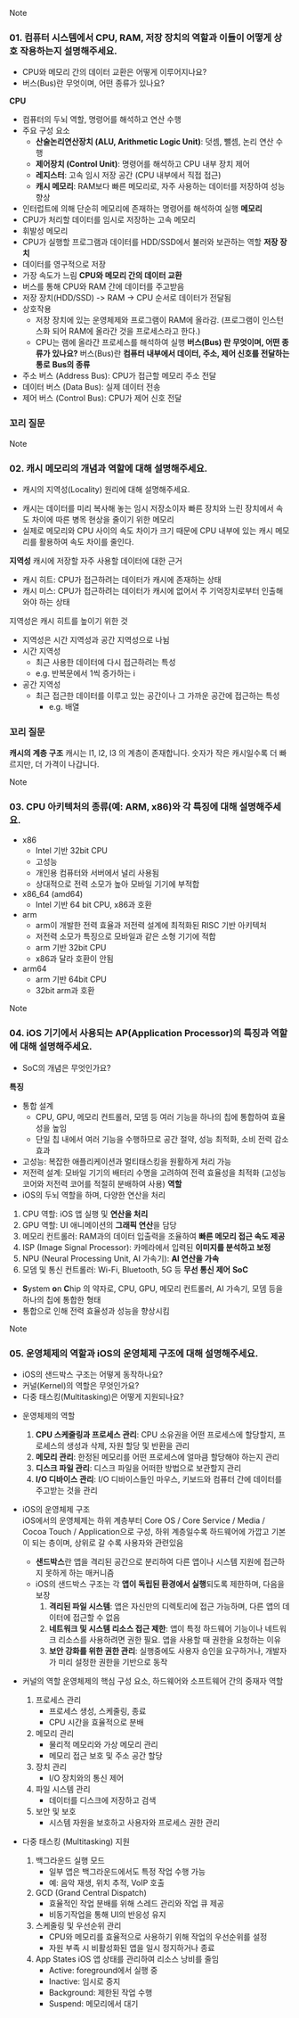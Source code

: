 > [!NOTE]
> 
> ### 01. **컴퓨터 시스템에서 CPU, RAM, 저장 장치의 역할과 이들이 어떻게 상호 작용하는지 설명해주세요.**
> - CPU와 메모리 간의 데이터 교환은 어떻게 이루어지나요?
> - 버스(Bus)란 무엇이며, 어떤 종류가 있나요?

**CPU**
- 컴퓨터의 두뇌 역할, 명령어를 해석하고 연산 수행
- 주요 구성 요소
    - **산술논리연산장치 (ALU, Arithmetic Logic Unit)**: 덧셈, 뺄셈, 논리 연산 수행
    - **제어장치 (Control Unit)**: 명령어를 해석하고 CPU 내부 장치 제어
    - **레지스터**: 고속 임시 저장 공간 (CPU 내부에서 직접 접근)
    - **캐시 메모리**: RAM보다 빠른 메모리로, 자주 사용하는 데이터를 저장하여 성능 향상
- 인터럽트에 의해 단순히 메모리에 존재하는 명령어를 해석하여 실행
**메모리**
- CPU가 처리할 데이터를 임시로 저장하는 고속 메모리
- 휘발성 메모리
- CPU가 실행할 프로그램과 데이터를 HDD/SSD에서 불러와 보관하는 역할
**저장 장치**
- 데이터를 영구적으로 저장
- 가장 속도가 느림
**CPU와 메모리 간의 데이터 교환**
- 버스를 통해 CPU와 RAM 간에 데이터를 주고받음
- 저장 장치(HDD/SSD) -> RAM -> CPU 순서로 데이터가 전달됨
- 상호작용
    - 저장 장치에 있는 운영체제와 프로그램이 RAM에 올라감. (프로그램이 인스턴스화 되어 RAM에 올라간 것을 프로세스라고 한다.)
    - CPU는 램에 올라간 프로세스를 해석하여 실행
**버스(Bus) 란 무엇이며, 어떤 종류가 있나요?**
버스(Bus)란 **컴퓨터 내부에서 데이터, 주소, 제어 신호를 전달하는 통로**
**Bus의 종류**
- 주소 버스 (Address Bus): CPU가 접근할 메모리 주소 전달
- 데이터 버스 (Data Bus): 실제 데이터 전송
- 제어 버스 (Control Bus): CPU가 제어 신호 전달
### 꼬리 질문

> [!NOTE]
> 
> ### 02. **캐시 메모리의 개념과 역할에 대해 설명해주세요.**
> - 캐시의 지역성(Locality) 원리에 대해 설명해주세요.

- 캐시는 데이터를 미리 복사해 놓는 임시 저장소이자 빠른 장치와 느린 장치에서 속도 차이에 따른 병목 현상을 줄이기 위한 메모리
- 실제로 메모리와 CPU 사이의 속도 차이가 크기 때문에 CPU 내부에 있는 캐시 메모리를 활용하여 속도 차이를 줄인다.

**지역성**
캐시에 저장할 자주 사용할 데이터에 대한 근거
- 캐시 히트: CPU가 접근하려는 데이터가 캐시에 존재하는 상태
- 캐시 미스: CPU가 접근하려는 데이터가 캐시에 없어서 주 기억장치로부터 인출해와야 하는 상태

지역성은 캐시 히트를 높이기 위한 것
- 지역성은 시간 지역성과 공간 지역성으로 나뉨
- 시간 지역성
	- 최근 사용한 데이터에 다시 접근하려는 특성
	- e.g. 반복문에서 1씩 증가하는 i
- 공간 지역성
	- 최근 접근한 데이터를 이루고 있는 공간이나 그 가까운 공간에 접근하는 특성
		- e.g. 배열
### 꼬리 질문
**캐시의 계층 구조**
캐시는 l1, l2, l3 의 계층이 존재합니다.
숫자가 작은 캐시일수록 더 빠르지만, 더 가격이 나갑니다.

> [!NOTE]
> 
> ### 03. **CPU 아키텍처의 종류(예: ARM, x86)와 각 특징에 대해 설명해주세요.**

- x86
	- Intel 기반 32bit CPU
	- 고성능
	- 개인용 컴퓨터와 서버에서 널리 사용됨
	- 상대적으로 전력 소모가 높아 모바일 기기에 부적합
- x86_64 (amd64)
	- Intel 기반 64 bit CPU, x86과 호환
- arm
    - arm이 개발한 전력 효율과 저전력 설계에 최적화된 RISC 기반 아키텍처
	- 저전력 소모가 특징으로 모바일과 같은 소형 기기에 적합
	- arm 기반 32bit CPU
	- x86과 달라 호환이 안됨
- arm64
	- arm 기반 64bit CPU
	- 32bit arm과 호환

> [!NOTE]
> 
> ### 04. **iOS 기기에서 사용되는 AP(Application Processor)의 특징과 역할에 대해 설명해주세요.**
> - SoC의 개념은 무엇인가요?  

**특징**
- 통합 설계
	- CPU, GPU, 메모리 컨트롤러, 모뎀 등 여러 기능을 하나의 칩에 통합하여 효율성을 높임
	- 단일 칩 내에서 여러 기능을 수행하므로 공간 절약, 성능 최적화, 소비 전력 감소 효과
- 고성능: 복잡한 애플리케이션과 멀티태스킹을 원활하게 처리 가능
- 저전력 설계: 모바일 기기의 배터리 수명을 고려하여 전력 효율성을 최적화 (고성능 코어와 저전력 코어를 적절히 분배하여 사용)
**역할**
- iOS의 두뇌 역할을 하며, 다양한 연산을 처리
1. CPU 역할: iOS 앱 실행 및 **연산을 처리**
2. GPU 역할: UI 애니메이션의 **그래픽 연산**을 담당
3. 메모리 컨트롤러: RAM과의 데이터 입출력을 조율하여 **빠른 메모리 접근 속도 제공**
4. ISP (Image Signal Processor): 카메라에서 입력된 **이미지를 분석하고 보정**
5. NPU (Neural Processing Unit, AI 가속기): **AI 연산을 가속**
6. 모뎀 및 통신 컨트롤러: Wi-Fi, Bluetooth, 5G 등 **무선 통신 제어**
**SoC**
- **S**ystem **o**n **C**hip 의 약자로, CPU, GPU, 메모리 컨트롤러, AI 가속기, 모뎀 등을 하나의 칩에 통합한 형태
- 통합으로 인해 전력 효율성과 성능을 향상시킴

> [!NOTE]
> 
> ### 05. **운영체제의 역할과 iOS의 운영체제 구조에 대해 설명해주세요.**
> - iOS의 샌드박스 구조는 어떻게 동작하나요?
> - 커널(Kernel)의 역할은 무엇인가요?
> - 다중 태스킹(Multitasking)은 어떻게 지원되나요?

- 운영체제의 역할
    1. **CPU 스케줄링과 프로세스 관리**: CPU 소유권을 어떤 프로세스에 할당할지, 프로세스의 생성과 삭제, 자원 할당 및 반환을 관리
    2. **메모리 관리**: 한정된 메모리를 어떤 프로세스에 얼마큼 할당해야 하는지 관리
    3. **디스크 파일 관리**: 디스크 파일을 어떠한 방법으로 보관할지 관리
    4. **I/O 디바이스 관리**: I/O 디바이스들인 마우스, 키보드와 컴퓨터 간에 데이터를 주고받는 것을 관리

- iOS의 운영체제 구조    
    iOS에서의 운영체제는 하위 계층부터 Core OS / Core Service / Media / Cocoa Touch / Application으로 구성, 하위 계층일수록 하드웨어에 가깝고 기본이 되는 층이며, 상위로 갈 수록 사용자와 관련있음
    - **샌드박스**란 앱을 격리된 공간으로 분리하여 다른 앱이나 시스템 지원에 접근하지 못하게 하는 매커니즘
    - iOS의 샌드박스 구조는 각 **앱이 독립된 환경에서 실행**되도록 제한하며, 다음을 보장
        1. **격리된 파일 시스템**: 앱은 자신만의 디렉토리에 접근 가능하며, 다른 앱의 데이터에 접근할 수 없음
        2. **네트워크 및 시스템 리소스 접근 제한**: 앱이 특정 하드웨어 기능이나 네트워크 리소스를 사용하려면 권한 필요. 앱을 사용할 때 권한을 요청하는 이유
        3. **보안 강화를 위한 권한 관리**: 실행중에도 사용자 승인을 요구하거나, 개발자가 미리 설정한 권한을 기반으로 동작

- 커널의 역할
    운영체제의 핵심 구성 요소, 하드웨어와 소프트웨어 간의 중재자 역할    
    1. 프로세스 관리
        - 프로세스 생성, 스케줄링, 종료
        - CPU 시간을 효율적으로 분배
    2. 메모리 관리
        - 물리적 메모리와 가상 메모리 관리
        - 메모리 접근 보호 및 주소 공간 할당
    3. 장치 관리
        - I/O 장치와의 통신 제어
    4. 파일 시스템 관리
        - 데이터를 디스크에 저장하고 검색
    5. 보안 및 보호
        - 시스템 자원을 보호하고 사용자와 프로세스 권한 관리

- 다중 태스킹 (Multitasking) 지원
    1. 백그라운드 실행 모드
        - 일부 앱은 백그라운드에서도 특정 작업 수행 가능
        - 예: 음악 재생, 위치 추적, VoIP 호출
    2. GCD (Grand Central Dispatch)
        - 효율적인 작업 분배를 위해 스레드 관리와 작업 큐 제공
        - 비동기작업을 통해 UI의 반응성 유지
    3. 스케줄링 및 우선순위 관리
        - CPU와 메모리를 효율적으로 사용하기 위해 작업의 우선순위를 설정
        - 자원 부족 시 비활성화된 앱을 일시 정지하거나 종료
    4. App States
        iOS 앱 상태를 관리하여 리소스 낭비를 줄임
        - Active: foreground에서 실행 중
        - Inactive: 임시로 중지
        - Background: 제한된 작업 수행
        - Suspend: 메모리에서 대기